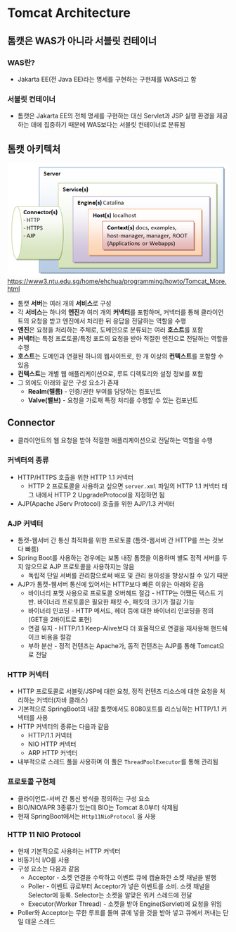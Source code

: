 # Tomcat Architecture

## 톰캣은 WAS가 아니라 서블릿 컨테이너

### WAS란?

- Jakarta EE(전 Java EE)라는 명세를 구현하는 구현체를 WAS라고 함

### 서블릿 컨테이너

- 톰캣은 Jakarta EE의 전체 명세를 구현하는 대신 Servlet과 JSP 실행 환경을 제공하는 데에 집중하기 때문에 WAS보다는 서블릿 컨테이너로 분류됨

## 톰캣 아키텍처

![tomcat-architecture](./imgs/tomcat-architecture.png)
https://www3.ntu.edu.sg/home/ehchua/programming/howto/Tomcat_More.html

- 톰캣 **서버**는 여러 개의 **서비스**로 구성
- 각 **서비스**는 하나의 **엔진**과 여러 개의 **커넥터**를 포함하며, 커넥터를 통해 클라이언트의 요청을 받고 엔진에서 처리한 뒤 응답을 전달하는 역할을 수행
- **엔진**은 요청을 처리하는 주체로, 도메인으로 분류되는 여러 **호스트**를 포함
- **커넥터**는 특정 프로토콜/특정 포트의 요청을 받아 적절한 엔진으로 전달하는 역할을 수행
- **호스트**는 도메인과 연결된 하나의 웹사이트로, 한 개 이상의 **컨텍스트**를 포함할 수 있음
- **컨텍스트**는 개별 웹 애플리케이션으로, 루트 디렉토리와 설정 정보를 포함
- 그 외에도 아래와 같은 구성 요소가 존재
    - **Realm(렐름)** - 인증/권한 부여를 담당하는 컴포넌트
    - **Valve(밸브)** -  요청을 가로채 특정 처리를 수행할 수 있는 컴포넌트

## Connector

- 클라이언트의 웹 요청을 받아 적절한 애플리케이션으로 전달하는 역할을 수행

### 커넥터의 종류

- HTTP/HTTPS 호출을 위한 HTTP 1.1 커넥터
    - HTTP 2 프로토콜을 사용하고 싶으면 `server.xml` 파일의 HTTP 1.1 커넥터 태그 내에서 HTTP 2 UpgradeProtocol을 지정하면 됨
- AJP(Apache JServ Protocol) 호출을 위한 AJP/1.3 커넥터

### AJP 커넥터

- 톰캣-웹서버 간 통신 최적화를 위한 프로토콜 (톰캣-웹서버 간 HTTP를 쓰는 것보다 빠름)
- Spring Boot를 사용하는 경우에는 보통 내장 톰캣을 이용하며 별도 정적 서버를 두지 않으므로 AJP 프로토콜을 사용하지는 않음
    - 독립적 단일 서버를 관리함으로써 배포 및 관리 용이성을 향상시킬 수 있기 때문
- AJP가 톰캣-웹서버 통신에 있어서는 HTTP보다 빠른 이유는 아래와 같음
    - 바이너리 포맷 사용으로 프로토콜 오버헤드 절감 - HTTP는 어쨌든 텍스트 기반. 바이너리 프로토콜은 필요한 패킷 수, 패킷의 크기가 절감 가능
    - 바이너리 인코딩 - HTTP 메서드, 헤더 등에 대한 바이너리 인코딩을 정의 (GET을 2바이트로 표현)
    - 연결 유지 - HTTP/1.1 Keep-Alive보다 더 효율적으로 연결을 재사용해 핸드쉐이크 비용을 절감
    - 부하 분산 - 정적 컨텐츠는 Apache가, 동적 컨텐츠는 AJP를 통해 Tomcat으로 전달

### HTTP 커넥터

- HTTP 프로토콜로 서블릿/JSP에 대한 요청, 정적 컨텐츠 리소스에 대한 요청을 처리하는 커넥터(자바 클래스)
- 기본적으로 SpringBoot의 내장 톰캣에서도 8080포트를 리스닝하는 HTTP/1.1 커넥터를 사용
- HTTP 커넥터의 종류는 다음과 같음
    - HTTP/1.1 커넥터
    - NIO HTTP 커넥터
    - ARP HTTP 커넥터
- 내부적으로 스레드 풀을 사용하며 이 풀은 `ThreadPoolExecutor`를 통해 관리됨

### 프로토콜 구현체

- 클라이언트-서버 간 통신 방식을 정의하는 구성 요소
- BIO/NIO/APR 3종류가 있는데 BIO는 Tomcat 8.0부터 삭제됨
- 현재 SpringBoot에서는 `Http11NioProtocol` 을 사용

### HTTP 11 NIO Protocol

- 현재 기본적으로 사용하는 HTTP 커넥터
- 비동기식 I/O를 사용
- 구성 요소는 다음과 같음
    - Acceptor - 소켓 연결을 수락하고 이벤트 큐에 캡슐화한 소켓 채널을 발행
    - Poller - 이벤트 큐로부터 Acceptor가 넣은 이벤트를 소비. 소켓 채널을 Selector에 등록. Selector는 소켓을 알맞은 워커 스레드에 전달
    - Executor(Worker Thread) - 소켓을 받아 Engine(Servlet)에 요청을 위임
- Poller와 Acceptor는 무한 루프를 돌며 큐에 넣을 것을 받아 넣고 큐에서 꺼내는 단일 데몬 스레드
